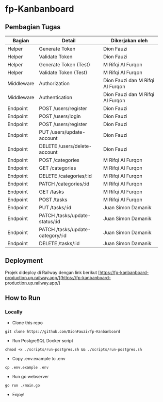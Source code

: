 ﻿# fp-Kanbanboard
 
## Pembagian Tugas

| Bagian     | Detail             | Dikerjakan oleh          |
|------------|--------------------|--------------------------|
| Helper     | Generate Token     | Dion Fauzi |
| Helper     | Validate Token     | Dion Fauzi |
| Helper     | Generate Token (Test)     | M Rifqi Al Furqon |
| Helper     | Validate Token (Test)     | M Rifqi Al Furqon |
| Middleware | Authorization      | Dion Fauzi dan M Rifqi Al Furqon |
| Middleware | Authentication      | Dion Fauzi dan M Rifqi Al Furqon |
| Endpoint   | POST /users/register         | Dion Fauzi |
| Endpoint   | POST /users/login         | Dion Fauzi |
| Endpoint   | POST /users/register         | Dion Fauzi |
| Endpoint   | PUT /users/update-account         | Dion Fauzi |
| Endpoint   | DELETE /users/delete-account         | Dion Fauzi |
| Endpoint   | POST /categories         | M Rifqi Al Furqon |
| Endpoint   | GET /categories         | M Rifqi Al Furqon |
| Endpoint   | DELETE /categories/:id         | M Rifqi Al Furqon |
| Endpoint   | PATCH /categories/:id         | M Rifqi Al Furqon |
| Endpoint   | GET /tasks         | M Rifqi Al Furqon |
| Endpoint   | POST /tasks         | M Rifqi Al Furqon |
| Endpoint   | PUT /tasks/:id         | Juan Simon Damanik |
| Endpoint   | PATCH /tasks/update-status/:id         | Juan Simon Damanik |
| Endpoint   | PATCH /tasks/update-category/:id         | Juan Simon Damanik |
| Endpoint   | DELETE /tasks/:id         | Juan Simon Damanik |

## Deployment
Projek dideploy di Railway dengan link berikut [https://fp-kanbanboard-production.up.railway.app/](https://fp-kanbanboard-production.up.railway.app/)

## How to Run
### Locally
- Clone this repo
```
git clone https://github.com/DionFauzi/fp-Kanbanboard
```
- Run PostgreSQL Docker script
```
chmod +x ./scripts/run-postgres.sh && ./scripts/run-postgres.sh
```
- Copy .env.example to .env
```
cp .env.example .env
```
- Run go webserver
```
go run ./main.go
```
- Enjoy!
